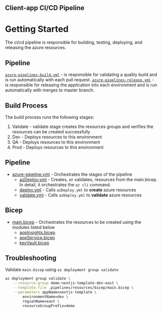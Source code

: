 ## Client-app CI/CD Pipeline

# Getting Started

The ci/cd pipeline is responsible for building, testing, deploying, and releasing the azure resources.

## Pipeline

[`azure-pipelines-build.yml`](/.pipelines/app/azure-pipeline-build.yml) - is responsible for validating a quality build and is run automatically with each pull request.
[`azure-pipelines-release.yml`](/.pipelines/app/azure-pipelines-release.yml) - is responsible for releasing the application into each environment and is run automatically with merges to master branch.

## Build Process

The build process runs the following stages:

1. Validate - validate stage creates the resources groups and verifies the resources can be created successfully
2. Dev - Deploys resources to this environment
3. QA - Deploys resources to this environment
4. Prod - Deploys resources to this environment

## Pipeline

- [azure-pipeline.yml](/.pipelines/resources/azure-pipelines.yml) - Orchestrates the stages of the pipeline
  - [azDeploy.yml](/.pipelines/resources/templates/azDeploy.yml) - Creates, or validates, resources from the main.bicep. In detail, it orchestrates the `az cli` command.
  - [deploy.yml](/.pipelines/resources/templates/deploy.yml) - Calls `azDeploy.yml` to **create** azure resources
  - [validate.yml](/.pipelines/resources/templates/validate.yml) - Calls `azDeploy.yml` to **validate** azure resources

## Bicep

- [main.bicep](/.pipelines/resources/bicep/main.bicep) - Orchestrates the resources to be created using the modules listed below
  - [appInsights.bicep](/.pipelines/resources/bicep/appInsights.bicep)
  - [appService.bicep](/.pipelines/resources/bicep/appService.bicep)
  - [keyVault.bicep](/.pipelines/resources/bicep/keyVault.bicep)

## Troubleshooting

Validate `main.bicep` using `az deployment group validate`

```bash
az deployment group validate \
    --resource-group demo-nextjs-template-dev-east \
    --template-file .pipelines/resources/bicep/main.bicep \
    --parameters appName=nextjs-template \
        environmentName=dev \
        regionName=east \
        resourceGroupPrefix=demo
```
